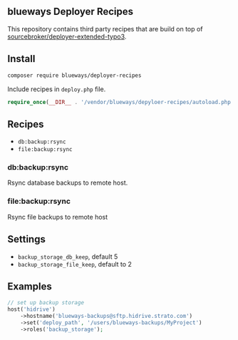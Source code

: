 ## blueways Deployer Recipes

This repository contains third party recipes that are build on top of [sourcebroker/deployer-extended-typo3](https://github.com/sourcebroker/deployer-extended-typo3).

## Install

~~~sh
composer require blueways/deployer-recipes
~~~

Include recipes in `deploy.php` file.

```php
require_once(__DIR__ . '/vendor/blueways/depyloer-recipes/autoload.php');
```

## Recipes

* `db:backup:rsync`
* `file:backup:rsync`

### db:backup:rsync

Rsync database backups to remote host.

### file:backup:rsync

Rsync file backups to remote host

## Settings

* `backup_storage_db_keep`, default 5
* `backup_storage_file_keep`, default to 2

## Examples

```php
// set up backup storage
host('hidrive')
    ->hostname('blueways-backups@sftp.hidrive.strato.com')
    ->set('deploy_path', '/users/blueways-backups/MyProject')
    ->roles('backup_storage');
```
